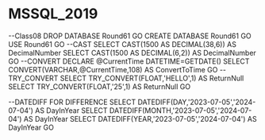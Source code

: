 # MSSQL_2019
--Class08
DROP DATABASE Round61
GO
CREATE DATABASE Round61
GO
USE Round61
GO
--CAST
SELECT CAST(1500 AS DECIMAL(38,6)) AS DecimalNumber
SELECT CAST(1500 AS DECIMAL(6,2)) AS DecimalNumber
GO
--CONVERT
DECLARE @CurrentTime DATETIME=GETDATE()
SELECT CONVERT(VARCHAR,@CurrentTime,108) AS ConvertToTime
GO
--TRY_CONVERT
SELECT TRY_CONVERT(FLOAT,'HELLO',1) AS ReturnNull
SELECT TRY_CONVERT(FLOAT,'25',1) AS ReturnNull
GO

--DATEDIFF FOR DIFFERENCE
SELECT DATEDIFF(DAY,'2023-07-05','2024-07-04') AS DayInYear
SELECT DATEDIFF(MONTH,'2023-07-05','2024-07-04') AS DayInYear
SELECT DATEDIFF(YEAR,'2023-07-05','2024-07-04') AS DayInYear
GO







